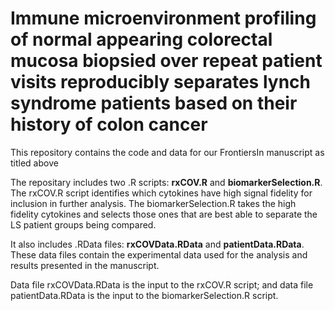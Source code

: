 # Immune microenvironment profiling of normal appearing colorectal mucosa biopsied over repeat patient visits reproducibly separates lynch syndrome patients based on their history of colon cancer

This repository contains the code and data for our FrontiersIn manuscript as titled above

The repositary includes two .R scripts: **rxCOV.R** and **biomarkerSelection.R**. The rxCOV.R script identifies which cytokines have high signal fidelity for inclusion in further analysis. The biomarkerSelection.R takes the high fidelity cytokines and selects those ones that are best able to separate the LS patient groups being compared.

It also includes .RData files: **rxCOVData.RData** and **patientData.RData**. These data files contain the experimental data used for the analysis and results presented in the manuscript.

Data file rxCOVData.RData is the input to the rxCOV.R script; and data file patientData.RData is the input to the biomarkerSelection.R script.



